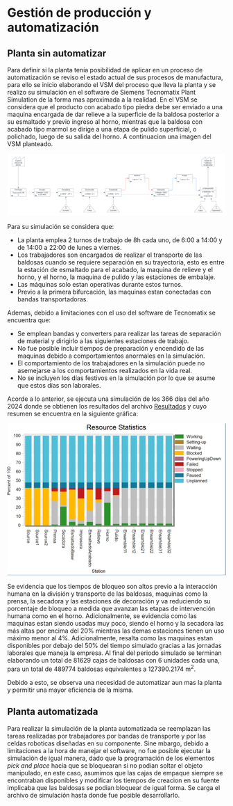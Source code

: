 # Gestión de producción y automatización

## Planta sin automatizar

Para definir si la planta tenía posibilidad de aplicar en un proceso de automatización se reviso el estado actual de sus procesos de manufactura, para ello se inicio elaborando el VSM del proceso que lleva la planta y se realizo su simulación en el software de Siemens Tecnomatix Plant Simulation de la forma mas aproximada a la realidad. En el VSM se considera que el producto con acabado tipo piedra debe ser enviado a una maquina encargada de dar relieve a la superficie de la baldosa posterior a su esmaltado y previo ingreso al horno, mientras que la baldosa con acabado tipo marmol se dirige a una etapa de pulido superficial, o polichado, luego de su salida del horno. A continuacion una imagen del VSM planteado.

![VSM](/producto/gestion_de_produccion/VSM.png)

Para su simulación se considera que: 
- La planta emplea 2 turnos de trabajo de 8h cada uno, de 6:00 a 14:00 y de 14:00 a 22:00 de lunes a viernes.
- Los trabajadores son encargados de realizar el transporte de las baldosas cuando se requiere separación en su trayectoria, esto es entre la estación de esmaltado para el acabado, la maquina de relieve y el horno, y el horno, la maquina de pulido y las estaciones de embalaje.
- Las máquinas solo estan operativas durante estos turnos.
- Previo a la primera bifurcación, las maquinas estan conectadas con bandas transportadoras.

Ademas, debido a limitaciones con el uso del software de Tecnomatix se encuentra que:
- Se emplean bandas y converters para realizar las tareas de separación de material y dirigirlo a las siguientes estaciones de trabajo.
- No fue posible incluir tiempos de preparación y encendido de las maquinas debido a comportamientos anormales en la simulación.
- El comportamiento de los trabajadores en la simulación puede no asemejarse a los comportamientos realizados en la vida real.
- No se incluyen los días festivos en la simulación por lo que se asume que estos días son laborales.

Acorde a lo anterior, se ejecuta una simulación de los 366 días del año 2024 donde se obtienen los resultados del archivo [Resultados](/producto/gestion_de_produccion/Resultados_Manual.pdf) y cuyo resumen se encuentra en la siguiente gráfica:

![Resultados Manual](/producto/gestion_de_produccion/Uso_maquinas_manual.png)

Se evidencia que los tiempos de bloqueo son altos previo a la interacción humana en la división y transporte de las baldosas, maquinas como la prensa, la secadora y las estaciones de decoración y va reduciendo su porcentaje de bloqueo a medida que avanzan las etapas de intervención humana como en el horno. Adicionalmente, se evidencia como las maquinas estan siendo usadas muy poco, siendo el horno y la secadora las más altas por encima del 20% mientras las demas estaciones tienen un uso máximo menor al 4%. Adicionalmente, resalta como las maquinas estan disponibles por debajo del 50% del tiempo simulado gracias a las jornadas laborales que maneja la empresa. Al final del periodo simulado se terminan elaborando un total de 81629 cajas de baldosas con 6 unidades cada una, para un total de 489774 baldosas equivalentes a 127390.2174 m<sup>2</sup>.

Debido a esto, se observa una necesidad de automatizar aun mas la planta y permitir una mayor eficiencia de la misma.

## Planta automatizada

Para realizar la simulación de la planta automatizada se reemplazan las tareas realizadas por trabajadores por bandas de transporte y por las celdas roboticas diseñadas en su componente. Sine mbargo, debido a limitaciones a la hora de manejar el software, no fue posible ejecutar la simulación de igual manera, dado que la programación de los elementos *pick and place* hacia que se bloquearan si no podian soltar el objeto manipulado, en este caso, asumimos que las cajas de empaque siempre se encontraban disponibles y modificar los tiempos de creacion en su fuente implicaba que las baldosas se podian bloquear de igual forma. Se carga el archivo de simulación hasta donde fue posible desarrollarlo.
